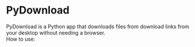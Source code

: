 # PyDownload
PyDownload is a Python app that downloads files from download links from your desktop without needing a browser. <br /> How to use:
